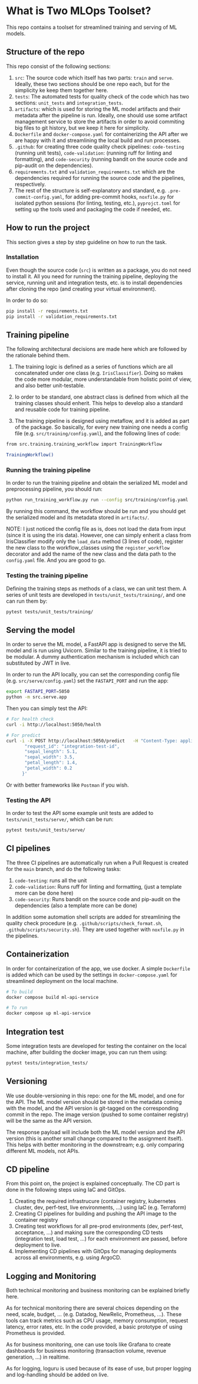 # What is Two MLOps Toolset?

This repo contains a toolset for streamlined training and serving of ML models.

## Structure of the repo

This repo consist of the following sections:

1. `src`: The source code which itself has two parts: `train` and `serve`. Ideally, these two sections should be one repo each, but for the simplicity ke keep them together here.
2. `tests`: The automated tests for quality check of the code which has two sections: `unit_tests` and `integration_tests`.
3. `artifacts`: which is used for storing the ML model artifacts and their metadata after the pipeline is run. Ideally, one should use some artifact management service to store the artifacts in order to avoid commiting big files to git history, but we keep it here for simplicity.
4. `Dockerfile` and `docker-compose.yaml` for containerizing the API after we are happy with it and streamlining the local build and run processes.
5. `.github`: for creating three code quality check pipelines: `code-testing` (running unit tests), `code-validation`: (running ruff for linting and formatting), and `code-security` (running bandit on the source code and pip-audit on the dependencies).
6. `requirements.txt` and `validation_requirements.txt` which are the dependencies required for running the source code and the pipelines, respectively.
7. The rest of the structure is self-explanatory and standard, e.g. `.pre-commit-config.yaml`, for adding pre-commit hooks, `noxfile.py` for isolated python sessions (for linting, testing, etc.), `pyprojct.toml` for setting up the tools used and packaging the code if needed, etc.

## How to run the project

This section gives a step by step guideline on how to run the task.

### Installation

Even though the source code (`src`) is written as a package, you do not need to install it. All you need for running the training pipeline, deploying the service, running unit and integration tests, etc. is to install dependencies after cloning the repo (and creating your virtual environment).

In order to do so:

```bash
pip install -r requirements.txt
pip install -r validation_requirements.txt
```

## Training pipeline

The following architectural decisions are made here which are followed by the rationale behind them.

1. The training logic is defined as a series of functions which are all concatenated under one class (e.g. `IrisClassifier`). Doing so makes the code more modular, more understandable from holistic point of view, and also better unit-testable.

2. Io order to be standard, one abstract class is defined from which all the training classes should enherit. This helps to develop also a standard and reusable code for training pipeline.

3. The training pipeline is designed using metaflow, and it is added as part of the package. So basically, for every new training one needs a config file (e.g. `src/training/config.yaml`), and the following lines of code:

```bash
from src.training.training_workflow import TrainingWorkflow

TrainingWorkflow()
```

### Running the training pipeline

In order to run the training pipeline and obtain the serialized ML model and preprocessing pipeline, you should run:

```bash
python run_training_workflow.py run --config src/training/config.yaml
```

By running this command, the workflow should be run and you should get the serialized model and its metadata stored in `artifacts/`.

NOTE: I just noticed the config file as is, does not load the data from input (since it is using the iris data). However, one can simply enherit a class from IrisClassifier modify only the `load_data` method (3 lines of code), register the new class to the workflow_classes using the `register_workflow` decorator and add the name of the new class and the data path to the `config.yaml` file. And you are good to go.

### Testing the training pipeline

Defining the training steps as methods of a class, we can unit test them. A series of unit tests are developed in `tests/unit_tests/training/`, and one can run them by:

```bash
pytest tests/unit_tests/training/
```

## Serving the model

In order to serve the ML model, a FastAPI app is designed to serve the ML model and is run using Uvicorn. Similar to the training pipeline, it is tried to be modular. A dummy authentication mechanism is included which can substituted by JWT in live.

In order to run the API locally, you can set the corresponding config file (e.g. `src/serve/config.yaml`) set the `FASTAPI_PORT` and run the app:

```bash
export FASTAPI_PORT=5050
python -m src.serve.app
```

Then you can simply test the API:

```bash
# For health check
curl -i http://localhost:5050/health

# For predict
curl -i -X POST http://localhost:5050/predict   -H "Content-Type: application/json"   -d '{
       "request_id": "integration-test-id",
       "sepal_length": 5.1,
       "sepal_width": 3.5,
       "petal_length": 1.4,
       "petal_width": 0.2
      }'
```

Or with better frameworks like `Postman` if you wish.

### Testing the API
In order to test the API some example unit tests are added to `tests/unit_tests/serve/`, which can be run:

```bash
pytest tests/unit_tests/serve/
```

## CI pipelines

The three CI pipelines are automatically run when a Pull Request is created for the `main` branch, and do the following tasks:

1. `code-testing`: runs all the unit
2. `code-validation`: Runs ruff for linting and formatting, (just a template more can be done here)
3. `code-security`: Runs bandit on the source code and pip-audit on the dependencies (also a template more can be done)

In addition some automation shell scripts are added for streamlining the quality check procedure (e.g. `.github/scripts/check_format.sh`, `.github/scripts/security.sh`). They are used together with `noxfile.py` in the pipelines.

## Containerization

In order for containerization of the app, we use docker. A simple `Dockerfile` is added which can be used by the settings in `docker-compose.yaml` for streamlined deployment on the local machine.

```bash
# To build
docker compose build ml-api-service

# To run
docker compose up ml-api-service
```

## Integration test

Some integration tests are developed for testing the container on the local machine, after building the docker image, you can run them using:
```bash
pytest tests/integration_tests/
```

## Versioning

We use double-versioning in this repo: one for the ML model, and one for the API. The ML model version should be stored in the metadata coming with the model, and the API version is git-tagged on the corresponding commit in the repo. The image version (pushed to some container registry) will be the same as the API version.

The response payload will include both the ML model version and the API version (this is another small change compared to the assignment itself). This helps with better monitoring in the downstream; e.g. only comparing different ML models, not APIs.

## CD pipeline

From this point on, the project is explained conceptually. The CD part is done in the following steps using IaC and GitOps.

1. Creating the required infrastrucure (container registry, kubernetes cluster, dev, perf-test, live environments, ...) using IaC (e.g. Terraform)
2. Creating CI pipelines for building and pushing the API image to the container registry
3. Creating test workflows for all pre-prod environments (dev, perf-test, acceptance, ...) and making sure the corresponding CD tests (integration test, load test, ...) for each environment are passed, before deployment to live.
4. Implementing CD pipelines with GitOps for managing deployments across all environments, e.g. using ArgoCD.

## Logging and Monitoring

Both technical monitoring and business monitoring can be explained briefly here.

As for technical monitoring there are several choices depending on the need, scale, budget, ... (e.g. Datadog, NewRelic, Prometheus, ...). These tools can track metrics such as CPU usage, memory consumption, request latency, error rates, etc. In the code provided, a basic prototype of using Prometheus is provided.

As for business monitoring, one can use tools like Grafana to create dashboards for business monitoring (transaction volume, revenue generation, ...) in realtime.

As for logging, loguru is used because of its ease of use, but proper logging and log-handling should be added on live.
